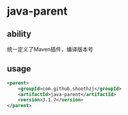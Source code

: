 # java-parent
## ability
统一定义了Maven插件，编译版本号
## usage
```xml
<parent>
    <groupId>com.github.shoothzj</groupId>
    <artifactId>java-parent</artifactId>
    <version>3.1.7</version>
</parent>
```